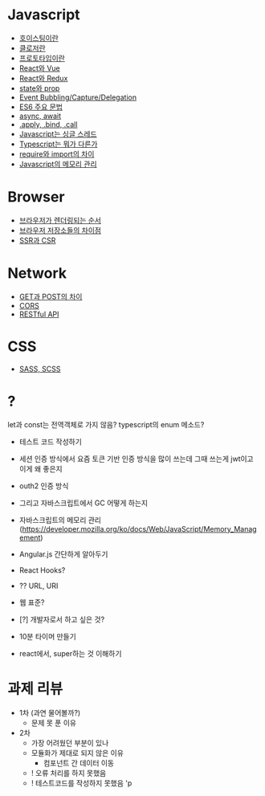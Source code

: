 # Javascript
  - [호이스팅이란](./answers.md/#호이스팅이란)
  - [클로저란](./answers.md/#클로저란)
  - [프로토타입이란](./answers.md/#프로토타입이란)
  - [React와 Vue](./answers.md/#react와-vue)
  - [React와 Redux](./answers.md/#react와-redux)
  - [state와 prop](./answers.md/#state와-prop)
  - [Event Bubbling/Capture/Delegation](./answers.md/#event-bubblingcapturedelegation)
  - [ES6 주요 문법](./answers.md/#es6-주요-문법)
  - [async, await](./answers.md#async,-await)
  - [.apply, .bind, .call](./answers.md/#.apply,-.bind,-.call)
  - [Javascript는 싱글 스레드](./answers.md/#javascript는-싱글-스레드)
  - [Typescript는 뭐가 다른가](./answers.md/#typescript는-뭐가-다른가)
  - [require와 import의 차이](./answers.md/#require와-import의-차이)
  - [Javascript의 메모리 관리](./answers.md/#javascript의-메모리-관리)
# Browser
  - [브라우저가 렌더링되는 순서](./answers.md/#웹-페이지가-렌더링되는-과정)
  - [브라우저 저장소들의 차이점](./answers.md/#브라우저-저장소들의-차이점)
  - [SSR과 CSR](./answers.md/#ssr과-csr)
# Network
  - [GET과 POST의 차이](./answers.md/#get과-post의-차이)
  - [CORS](./answers.md/#cors)
  - [RESTful API](./answers.md/#restful-api)
# CSS
  - [SASS, SCSS](./answers.md/#sass-scss)

# ?
let과 const는 전역객체로 가지 않음?
typescript의 enum 메소드?
- 테스트 코드 작성하기
- 세션 인증 방식에서 요즘 토큰 기반 인증 방식을 많이 쓰는데 그때 쓰는게 jwt이고 이게 왜 좋은지
- outh2 인증 방식
- 그리고 자바스크립트에서 GC 어떻게 하는지
- 자바스크립트의 메모리 관리 (https://developer.mozilla.org/ko/docs/Web/JavaScript/Memory_Management)
- Angular.js 간단하게 알아두기
- React Hooks?
- ?? URL, URI
- 웹 표준?
- [?] 개발자로서 하고 싶은 것?

- 10분 타이머 만들기 
- react에서, super하는 것 이해하기

# 과제 리뷰
  - 1차 (과연 물어볼까?)
    - 문제 못 푼 이유
  - 2차
    - 가장 어려웠던 부분이 있나
    - 모듈화가 제대로 되지 않은 이유
      - 컴포넌트 간 데이터 이동
    - ! 오류 처리를 하지 못했음
    - ! 테스트코드를 작성하지 못했음  'p 